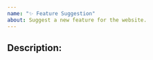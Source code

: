 ```yaml
---
name: "✨ Feature Suggestion"
about: Suggest a new feature for the website.
---
```


## Description:

